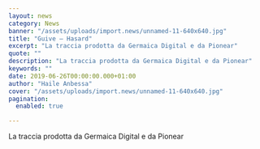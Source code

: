 ```yaml
---
layout: news
category: News
banner: "/assets/uploads/import.news/unnamed-11-640x640.jpg"
title: "Guive – Hasard"
excerpt: "La traccia prodotta da Germaica Digital e da Pionear"
quote: ""
description: "La traccia prodotta da Germaica Digital e da Pionear"
keywords: ""
date: 2019-06-26T00:00:00.000+01:00
author: "Haile Anbessa"
cover: "/assets/uploads/import.news/unnamed-11-640x640.jpg"
pagination:
  enabled: true

---
```


La traccia prodotta da Germaica Digital e da Pionear
